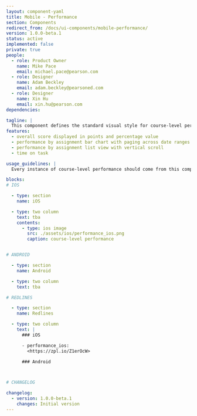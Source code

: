 ```yaml
---
layout: component-yaml
title: Mobile - Performance
section: Components
redirect_from: /docs/ui-components/mobile-performance/
version: 1.0.0-beta.1
status: active
implemented: false
private: true
people:
  - role: Product Owner
    name: Mike Pace
    email: michael.pace@pearson.com
  - role: Designer
    name: Adam Beckley
    email: adam.beckley@pearsoned.com
  - role: Designer
    name: Xin Hu
    email: xin.hu@pearson.com
dependencies:

tagline: |
  This component defines the standard visual style for course-level performance.
features:
  - overall score displayed in points and percentage value
  - performance by assignment bar chart with paging across date ranges
  - performance by assignment list view with vertical scroll
  - time on task

usage_guidelines: |
  Every instance of course-level performance should come from this component.

blocks:
# IOS

  - type: section
    name: iOS

  - type: two column
    text: tba
    contents:
      - type: ios image
        src: ./assets/ios/performance_ios.png
        caption: course-level performance


# ANDROID

  - type: section
    name: Android

  - type: two column
    text: tba

# REDLINES

  - type: section
    name: Redlines

  - type: two column
    text: |
      ### iOS

      - performance_ios:
        <https://zpl.io/Z1erOcW>

      ### Android



# CHANGELOG  

changelog:
  - version: 1.0.0-beta.1
    changes: Initial version
---
```

